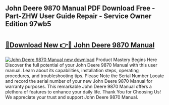 ## John Deere 9870 Manual PDF Download Free - Part-ZHW User Guide Repair - Service Owner Edition 97wb5

# <h2><a href="http://bc862.oget.top/?id=John+Deere+9870+Manual">🔗Download New 👉🔴 John Deere 9870 Manual</a></h2>

[![John Deere 9870 Manual new download](https://i.imgur.com/5g1atiW.png)](http://bc862.oget.top/?id=John+Deere+9870+Manual)
Product Mastery Begins Here Discover the full potential of your John Deere 9870 Manual with this user manual. Learn about its capabilities, installation steps, operating procedures, and troubleshooting tips. Please Note the Serial Number Locate and record the serial number of your new John Deere 9870 Manual for warranty purposes. This remarkable John Deere 9870 Manual offers a plethora of features to enhance your daily life. Thank You for Choosing Us! We appreciate your trust and support John Deere 9870 Manual.
